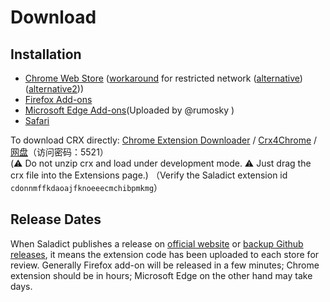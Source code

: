 # Download

## Installation

- [Chrome Web Store][chrome] ([workaround](https://suying112.com/auth/register?code=QmPt) for restricted network ([alternative](https://jike391.com/auth/register?code=U1tj)) ([alternative2](https://suyunti.net/auth/register?code=2IQ1)))
- [Firefox Add-ons][firefox]
- [Microsoft Edge Add-ons][edge](Uploaded by @rumosky )
- [Safari][safari]

To download CRX directly: [Chrome Extension Downloader](https://chrome-extension-downloader.com/) / [Crx4Chrome](https://www.crx4chrome.com/extensions/cdonnmffkdaoajfknoeeecmchibpmkmg/) / [网盘](https://url25.ctfile.com/d/24782725-37758132-32949f)（访问密码：5521）  
(:warning: Do not unzip crx and load under development mode. :warning: Just drag the crx file into the Extensions page.)
（Verify the Saladict extension id `cdonnmffkdaoajfknoeeecmchibpmkmg`）

## Release Dates

When Saladict publishes a release on [official website](https://saladict.crimx.com/releases) or [backup Github releases](https://github.com/crimx/ext-saladict/releases), it means the extension code has been uploaded to each store for review. Generally Firefox add-on will be released in a few minutes; Chrome extension should be in hours; Microsoft Edge on the other hand may take days.

[chrome]: https://chrome.google.com/webstore/detail/cdonnmffkdaoajfknoeeecmchibpmkmg/reviews?hl=en
[firefox]: https://addons.mozilla.org/firefox/addon/ext-saladict/
[edge]: https://microsoftedge.microsoft.com/addons/detail/idghocbbahafpfhjnfhpbfbmpegphmmp
[safari]: https://saladict.crimx.com/en/safari
[zhihu]: https://zhuanlan.zhihu.com/saladict
[mp]: https://mp.weixin.qq.com/s/Nnhk_NRWMqsFGkc5ST6odg
